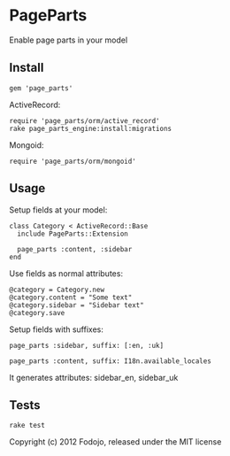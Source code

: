 # PageParts

Enable page parts in your model

## Install

    gem 'page_parts'

ActiveRecord:

    require 'page_parts/orm/active_record'
    rake page_parts_engine:install:migrations

Mongoid:

    require 'page_parts/orm/mongoid'

## Usage

Setup fields at your model:

    class Category < ActiveRecord::Base
      include PageParts::Extension

      page_parts :content, :sidebar
    end

Use fields as normal attributes:

    @category = Category.new
    @category.content = "Some text"
    @category.sidebar = "Sidebar text"
    @category.save

Setup fields with suffixes:

    page_parts :sidebar, suffix: [:en, :uk]

    page_parts :content, suffix: I18n.available_locales

It generates attributes: sidebar_en, sidebar_uk

## Tests

    rake test

Copyright (c) 2012 Fodojo, released under the MIT license
